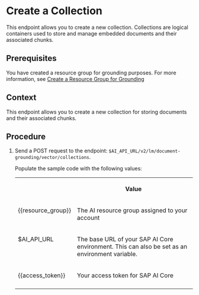 <!-- copyf8f7811cb91d4db0ae51845f03b6dd6f -->

# Create a Collection

This endpoint allows you to create a new collection. Collections are logical containers used to store and manage embedded documents and their associated chunks.



<a name="copyf8f7811cb91d4db0ae51845f03b6dd6f__section_tzh_5tr_kdc"/>

## Prerequisites

You have created a resource group for grounding purposes. For more information, see [Create a Resource Group for Grounding](create-a-resource-group-for-grounding-e32efa5.md)



<a name="copyf8f7811cb91d4db0ae51845f03b6dd6f__section_ov1_1wr_kdc"/>

## Context

This endpoint allows you to create a new collection for storing documents and their associated chunks.



## Procedure

1.  Send a POST request to the endpoint: `$AI_API_URL/v2/lm/document-grounding/vector/collections`.

    Populate the sample code with the following values:


    <table>
    <tr>
    <th valign="top">

     
    
    </th>
    <th valign="top">

    Value
    
    </th>
    </tr>
    <tr>
    <td valign="top">
    
    \{\{resource\_group\}\}
    
    </td>
    <td valign="top">
    
    The AI resource group assigned to your account
    
    </td>
    </tr>
    <tr>
    <td valign="top">
    
    $AI\_API\_URL
    
    </td>
    <td valign="top">
    
    The base URL of your SAP AI Core environment. This can also be set as an environment variable.
    
    </td>
    </tr>
    <tr>
    <td valign="top">
    
    \{\{access\_token\}\}
    
    </td>
    <td valign="top">
    
    Your access token for SAP AI Core
    
    </td>
    </tr>
    <tr>
    <td valign="top">
    
    <title of the collection\>
    
    </td>
    <td valign="top">
    
    Your choice of title for the collection
    
    </td>
    </tr>
    <tr>
    <td valign="top">
    
    <embedding-model-name\>
    
    </td>
    <td valign="top">
    
    The name of the embedding model to be used during vectorization
    
    </td>
    </tr>
    <tr>
    <td valign="top">
    
    metadata.purpose
    
    </td>
    <td valign="top">
    
    Your choice of text about the purpose of the collection
    
    </td>
    </tr>
    <tr>
    <td valign="top">
    
    metadata <key\> <value\> pair
    
    </td>
    <td valign="top">
    
    Your choice of metadata key value pair
    
    </td>
    </tr>
    </table>
    
    > ### Note:  
    > The`title` and`metadata`fields are optional.

    > ### Sample Code:  
    > ```
    > 
    > curl --request POST \
    >   --url $AI_API_URL/v2/lm/document-grounding/vector/collections \ 
    >   --header 'AI-Resource-Group: {{resource_group}}' \ 
    >   --header 'Authorization: Bearer {{access_token}}'
    >   --data '{
    >   "title": "<title of the collection>",
    >   "embeddingConfig": {
    >     "modelName": "<embedding-model-name>"
    >   },
    >   "metadata": [
    >     {
    >       "key": "purpose",
    >       "value": [
    >         "<text>"
    >       ]
    >     },
    >     {
    >       "key": "<a-random-key>",
    >       "value": [
    >         "<text>"
    >       ]
    >     }
    >   ]
    > }'
    > ```




<a name="copyf8f7811cb91d4db0ae51845f03b6dd6f__section_rbc_dqw_vfc"/>

## Results

The response is returned in JSON format, and includes a `location` header that contains the endpoint that can be used to get the status of collection creation.



<a name="copyf8f7811cb91d4db0ae51845f03b6dd6f__postreq_wm5_11z_fgc"/>

## Next Steps

Check the status of your collection. For more information, see [Get Collection Creation Status](get-collection-creation-status-3bbaff2.md).

